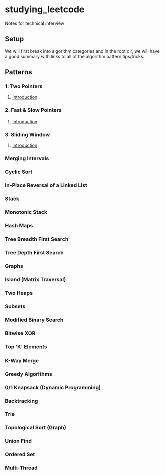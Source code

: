# studying_leetcode
Notes for technical interview

## Setup
We will first break into algorithm categories and in the root dir, we will have a good summary with links to all of the algorithm pattern tips/tricks.

## Patterns

### 1. Two Pointers
1. [Introduction](two-pointers/two-pointers.md)

### 2. Fast & Slow Pointers
1. [Introduction](fast-slow-pointers/fast-slow-pointers.md)

### 3. Sliding Window
1. [Introduction](sliding-window/sliding-window.md)

### Merging Intervals

### Cyclic Sort

### In-Place Reversal of a Linked List

### Stack

### Monotonic Stack

### Hash Maps

### Tree Breadth First Search

### Tree Depth First Search

### Graphs

### Island (Matrix Traversal)

### Two Heaps

### Subsets

### Modified Binary Search

### Bitwise XOR

### Top 'K' Elements

### K-Way Merge

### Greedy Algorithms

### 0/1 Knapsack (Dynamic Programming)

### Backtracking

### Trie

### Topological Sort (Graph)

### Union Find

### Ordered Set

### Multi-Thread